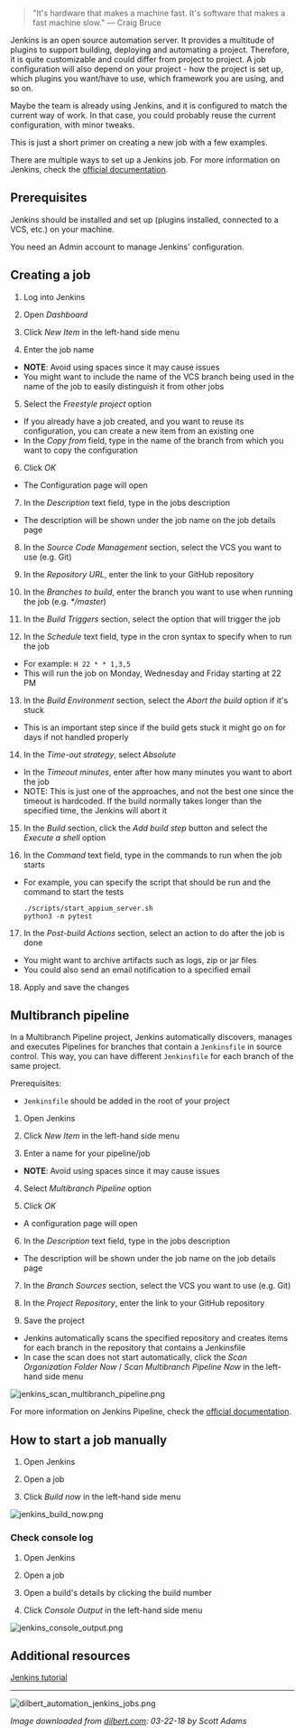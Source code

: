 > "It's hardware that makes a machine fast.  It's software that makes a fast machine slow." — Craig Bruce

Jenkins is an open source automation server. It provides a multitude of plugins to support building, deploying and automating a project.
Therefore, it is quite customizable and could differ from project to project.
A job configuration will also depend on your project - how the project is set up, which plugins you want/have to use, which framework you are using, and so on.

Maybe the team is already using Jenkins, and it is configured to match the current way of work. In that case, you could probably reuse the current configuration, with minor tweaks.

This is just a short primer on creating a new job with a few examples.

There are multiple ways to set up a Jenkins job.
For more information on Jenkins, check the [official documentation](https://www.jenkins.io/doc/book/getting-started/).

## Prerequisites

Jenkins should be installed and set up (plugins installed, connected to a VCS, etc.) on your machine.

You need an Admin account to manage Jenkins' configuration.


## Creating a job

1. Log into Jenkins

2. Open _Dashboard_

3. Click _New Item_ in the left-hand side menu

4. Enter the job name
 - **NOTE**: Avoid using spaces since it may cause issues
 - You might want to include the name of the VCS branch being used in the name of the job to easily distinguish it from other jobs

5. Select the _Freestyle project_ option
 - If you already have a job created, and you want to reuse its configuration, you can create a new item from an existing one
 - In the _Copy from_ field, type in the name of the branch from which you want to copy the configuration

6. Click _OK_
 - The Configuration page will open

7. In the _Description_ text field, type in the jobs description
 - The description will be shown under the job name on the job details page

8. In the _Source Code Management_ section, select the VCS you want to use (e.g. Git)

9. In the _Repository URL_, enter the link to your GitHub repository 

10. In the _Branches to build_, enter the branch you want to use when running the job (e.g. _*/master_)

11. In the _Build Triggers_ section, select the option that will trigger the job 

12. In the _Schedule_ text field, type in the cron syntax to specify when to run the job
 - For example: `H 22 * * 1,3,5`
 - This will run the job on Monday, Wednesday and Friday starting at 22 PM 

13. In the _Build Environment_ section, select the _Abort the build_ option if it's stuck
 - This is an important step since if the build gets stuck it might go on for days if not handled properly

14. In the _Time-out strategy_, select _Absolute_
 - In the _Timeout minutes_, enter after how many minutes you want to abort the job
 - NOTE: This is just one of the approaches, and not the best one since the timeout is hardcoded. If the build normally takes longer than the specified time, the Jenkins will abort it

15. In the _Build_ section, click the _Add build step_ button and select the _Execute a shell_ option

16. In the _Command_ text field, type in the commands to run when the job starts
 - For example, you can specify the script that should be run and the command to start the tests

    ```
    ./scripts/start_appium_server.sh
    python3 -m pytest
    ```

17. In the _Post-build Actions_ section, select an action to do after the job is done
 - You might want to archive artifacts such as logs, zip or jar files
 - You could also send an email notification to a specified email

18. Apply and save the changes


## Multibranch pipeline

In a Multibranch Pipeline project, Jenkins automatically discovers, manages and executes Pipelines for branches that contain a `Jenkinsfile` in source control.
This way, you can have different `Jenkinsfile` for each branch of the same project.

Prerequisites:

- `Jenkinsfile` should be added in the root of your project

1. Open Jenkins

2. Click _New Item_ in the left-hand side menu

3. Enter a name for your pipeline/job
 - **NOTE**: Avoid using spaces since it may cause issues

4. Select _Multibranch Pipeline_ option 

5. Click _OK_
 - A configuration page will open

6. In the _Description_ text field, type in the jobs description
 - The description will be shown under the job name on the job details page

7. In the _Branch Sources_ section, select the VCS you want to use (e.g. Git)

8. In the _Project Repository_, enter the link to your GitHub repository 

9. Save the project
 - Jenkins automatically scans the specified repository and creates items for each branch in the repository that contains a Jenkinsfile
 - In case the scan does not start automatically, click the _Scan Organization Folder Now_ / _Scan Multibranch Pipeline Now_ in the left-hand side menu

![jenkins_scan_multibranch_pipeline.png](/img/jenkins_scan_multibranch_pipeline.png)

For more information on Jenkins Pipeline, check the [official documentation](https://www.jenkins.io/doc/book/pipeline/).


## How to start a job manually

1. Open Jenkins

2. Open a job

3. Click _Build now_ in the left-hand side menu

![jenkins_build_now.png](/img/jenkins_build_now.png)

### Check console log

1. Open Jenkins

2. Open a job

3. Open a build's details by clicking the build number

4. Click _Console Output_ in the left-hand side menu

![jenkins_console_output.png](/img/jenkins_console_output.png)


## Additional resources

[Jenkins tutorial](https://www.youtube.com/watch?v=89yWXXIOisk&list=PLhW3qG5bs-L_ZCOA4zNPSoGbnVQ-rp_dG&ab_channel=AutomationStepbyStep)


---

![dilbert_automation_jenkins_jobs.png](/img/dilbert_automation_jenkins_jobs.png)

*Image downloaded from [dilbert.com](https://dilbert.com/strip/2018-03-22): 03-22-18 by Scott Adams*
